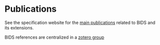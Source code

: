 # Publications

See the specification website for the
[main publications](https://bids-specification.readthedocs.io/en/latest/01-introduction.html#citing-bids)
related to BIDS and its extensions.

BIDS references are centralized in a [zotero group](https://www.zotero.org/groups/5111637/bids)
